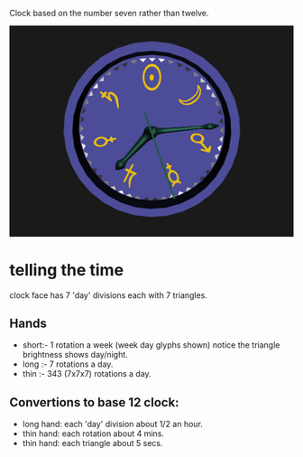 Clock based on the number seven rather than twelve.

[![Week Clock](weekclock.png)](../../viewer.html?model=./2007/weekclock/weekclock.wrl  "click to browse in 3d")

# telling the time

clock face has 7 'day' divisions each with 7 triangles.

## Hands

* short:- 1 rotation a week (week day glyphs shown)
notice the triangle brightness shows day/night.
* long :- 7 rotations a day.
* thin :- 343 (7x7x7) rotations a day.

## Convertions to base 12 clock:

* long hand: each 'day' division about 1/2 an hour.
* thin hand: each rotation about 4 mins.
* thin hand: each triangle about 5 secs.
